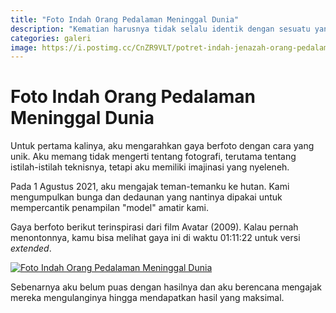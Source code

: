 ```yaml
---
title: "Foto Indah Orang Pedalaman Meninggal Dunia"
description: "Kematian harusnya tidak selalu identik dengan sesuatu yang menyeramkan, muram, dan menyedihkan. Harusnya kita bisa membuat suasana kematian lebih indah."
categories: galeri
image: https://i.postimg.cc/CnZR9VLT/potret-indah-jenazah-orang-pedalaman-meninggal.jpg
---
```

# Foto Indah Orang Pedalaman Meninggal Dunia

Untuk pertama kalinya, aku mengarahkan gaya berfoto dengan cara yang unik. Aku memang tidak mengerti tentang fotografi, terutama tentang istilah-istilah teknisnya, tetapi aku memiliki imajinasi yang nyeleneh.

Pada 1 Agustus 2021, aku mengajak teman-temanku ke hutan. Kami mengumpulkan bunga dan dedaunan yang nantinya dipakai untuk mempercantik penampilan "model" amatir kami.

Gaya berfoto berikut terinspirasi dari film Avatar (2009). Kalau pernah menontonnya, kamu bisa melihat gaya ini di waktu 01:11:22 untuk versi _extended_.

[![Foto Indah Orang Pedalaman Meninggal Dunia](https://i.postimg.cc/j2cywsp5/potret-indah-jenazah-orang-pedalaman-meninggal.jpg)](https://postimg.cc/CnZR9VLT)

Sebenarnya aku belum puas dengan hasilnya dan aku berencana mengajak mereka mengulanginya hingga mendapatkan hasil yang maksimal.
